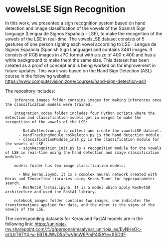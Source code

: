 # vowelsLSE Sign Recognition

In this work, we presented a sign recognition system based on hand detection and image classification of the vowels of the Spanish Sign language (Lengua de Signos Española - LSE), to make the recognition of the vowels of the LSE in real-time. The vowelsLSE dataset consists of 5 gestures of one person signing each vowel according to LSE - Lengua de Signos Española (Spanish Sign Language) and contains 3461 images. It consists of RGB images in JPG format with a size of 400 x 400 and has a white background to make them the same size. This dataset has been created as a proof of concept and is being worked on for improvement in future updates. This work was based on the Hand Sign Detection (ASL) course in the following website: https://www.computervision.zone/courses/hand-sign-detection-asl/


The repository includes:

        inference_images folder contains images for making inferences once the classification models were trained.
        
        integration_codes folder includes four Python scripts where the detection and classification models get in merged to make the recognition of the vowels of the LSE:
        
          - DataCollection.py to collect and create the vowelsLSE dataset.          
          - HandTrackingModule_noSkeleton.py is the hand detection module.          
          - classificationModule_init.py is the classification module for the vowels of LSE.          
          - signRecognition_init.py is a recognition module for the vowels of LSE in real-time using the hand detection and image classification modules.  
          
        models folder has two image classification models:    
        
          - NN2_keras.ipynb. It is a complex neural network created with Keras and Tensorflow libraries using Keras Tuner for hyperparameter search.          
          - ResNet50_fastai.ipynb. It is a model which apply ResNet50 architecture and used the FastAI library. 
          
        notebook_images folder contains two images, one indicates the transformations applied for data, and the other is the signs of the vowels of the LSE.

The corresponding datasets for Keras and FastAI models are in the following link: https://unirioja-my.sharepoint.com/:f:/g/personal/maalvear_unirioja_es/EvNHeOc-orlLtrT67Y4-w-EBT8JWvD5aTwVImW6PmP4i5A?e=9SDtfF
